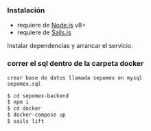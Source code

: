 ### Instalación

* requiere de [Node.js](https://nodejs.org/) v8+
* requiere de [Sails.js](https://sailsjs.com/get-started)

Instalar dependencias y arrancar el servicio.

### correr el sql dentro de la carpeta docker
```
crear base de datos llamada sepomex en mysql
sepomex.sql
```

```sh
$ cd sepomex-backend
$ npm i
$ cd docker
$ docker-compose up
$ sails lift
```
